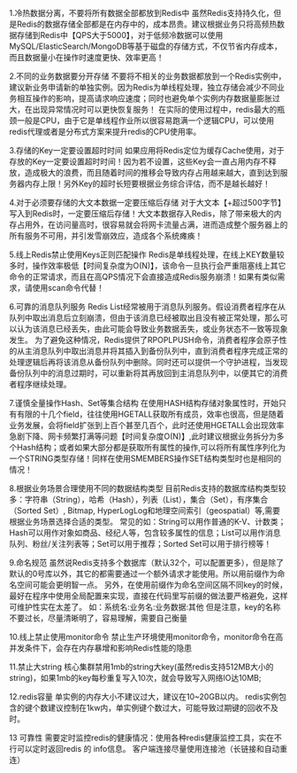 1.冷热数据分离，不要将所有数据全部都放到Redis中
虽然Redis支持持久化，但是Redis的数据存储全部都是在内存中的，成本昂贵。建议根据业务只将高频热数据存储到Redis中【QPS大于5000】，对于低频冷数据可以使用MySQL/ElasticSearch/MongoDB等基于磁盘的存储方式，不仅节省内存成本，而且数据量小在操作时速度更快、效率更高！

2.不同的业务数据要分开存储
不要将不相关的业务数据都放到一个Redis实例中，建议新业务申请新的单独实例。因为Redis为单线程处理，独立存储会减少不同业务相互操作的影响，提高请求响应速度；同时也避免单个实例内存数据量膨胀过大，在出现异常情况时可以更快恢复服务！ 在实际的使用过程中，redis最大的瓶颈一般是CPU，由于它是单线程作业所以很容易跑满一个逻辑CPU，可以使用redis代理或者是分布式方案来提升redis的CPU使用率。

3.存储的Key一定要设置超时时间
如果应用将Redis定位为缓存Cache使用，对于存放的Key一定要设置超时时间！因为若不设置，这些Key会一直占用内存不释放，造成极大的浪费，而且随着时间的推移会导致内存占用越来越大，直到达到服务器内存上限！另外Key的超时长短要根据业务综合评估，而不是越长越好！

4.对于必须要存储的大文本数据一定要压缩后存储
对于大文本【+超过500字节】写入到Redis时，一定要压缩后存储！大文本数据存入Redis，除了带来极大的内存占用外，在访问量高时，很容易就会将网卡流量占满，进而造成整个服务器上的所有服务不可用，并引发雪崩效应，造成各个系统瘫痪！

5.线上Redis禁止使用Keys正则匹配操作
Redis是单线程处理，在线上KEY数量较多时，操作效率极低【时间复杂度为O(N)】，该命令一旦执行会严重阻塞线上其它命令的正常请求，而且在高QPS情况下会直接造成Redis服务崩溃！如果有类似需求，请使用scan命令代替！

6.可靠的消息队列服务
Redis List经常被用于消息队列服务。假设消费者程序在从队列中取出消息后立刻崩溃，但由于该消息已经被取出且没有被正常处理，那么可以认为该消息已经丢失，由此可能会导致业务数据丢失，或业务状态不一致等现象发生。
为了避免这种情况，Redis提供了RPOPLPUSH命令，消费者程序会原子性的从主消息队列中取出消息并将其插入到备份队列中，直到消费者程序完成正常的处理逻辑后再将该消息从备份队列中删除。同时还可以提供一个守护进程，当发现备份队列中的消息过期时，可以重新将其再放回到主消息队列中，以便其它的消费者程序继续处理。

7.谨慎全量操作Hash、Set等集合结构
在使用HASH结构存储对象属性时，开始只有有限的十几个field，往往使用HGETALL获取所有成员，效率也很高，但是随着业务发展，会将field扩张到上百个甚至几百个，此时还使用HGETALL会出现效率急剧下降、网卡频繁打满等问题【时间复杂度O(N)】,此时建议根据业务拆分为多个Hash结构；或者如果大部分都是获取所有属性的操作,可以将所有属性序列化为一个STRING类型存储！同样在使用SMEMBERS操作SET结构类型时也是相同的情况！

8.根据业务场景合理使用不同的数据结构类型
目前Redis支持的数据库结构类型较多：字符串（String），哈希（Hash），列表（List），集合（Set），有序集合（Sorted Set）, Bitmap, HyperLogLog和地理空间索引（geospatial）等,需要根据业务场景选择合适的类型。
常见的如：String可以用作普通的K-V、计数类；Hash可以用作对象如商品、经纪人等，包含较多属性的信息；List可以用作消息队列、粉丝/关注列表等；Set可以用于推荐；Sorted Set可以用于排行榜等！

9.命名规范
虽然说Redis支持多个数据库（默认32个，可以配置更多），但是除了默认的0号库以外，其它的都需要通过一个额外请求才能使用。所以用前缀作为命名空间可能会更明智一点。
另外，在使用前缀作为命名空间区隔不同key的时候，最好在程序中使用全局配置来实现，直接在代码里写前缀的做法要严格避免，这样可维护性实在太差了。
如：系统名:业务名:业务数据:其他
但是注意，key的名称不要过长，尽量清晰明了，容易理解，需要自己衡量

10.线上禁止使用monitor命令
禁止生产环境使用monitor命令，monitor命令在高并发条件下，会存在内存暴增和影响Redis性能的隐患

11.禁止大string
核心集群禁用1mb的string大key(虽然redis支持512MB大小的string)，如果1mb的key每秒重复写入10次，就会导致写入网络IO达10MB;

12.redis容量
单实例的内存大小不建议过大，建议在10~20GB以内。
redis实例包含的键个数建议控制在1kw内，单实例键个数过大，可能导致过期键的回收不及时。

13 可靠性
需要定时监控redis的健康情况：使用各种redis健康监控工具，实在不行可以定时返回redis 的 info信息。
客户端连接尽量使用连接池（长链接和自动重连）


